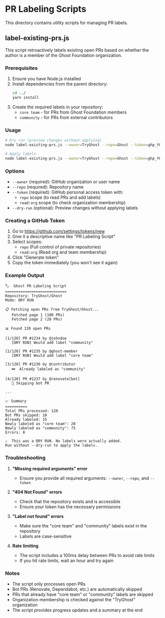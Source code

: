 # PR Labeling Scripts

This directory contains utility scripts for managing PR labels.

## label-existing-prs.js

This script retroactively labels existing open PRs based on whether the author is a member of the Ghost Foundation organization.

### Prerequisites

1. Ensure you have Node.js installed
2. Install dependencies from the parent directory:
   ```bash
   cd ../
   yarn install
   ```
3. Create the required labels in your repository:
   - `core team` - for PRs from Ghost Foundation members
   - `community` - for PRs from external contributors

### Usage

```bash
# Dry run (preview changes without applying)
node label-existing-prs.js --owner=TryGhost --repo=Ghost --token=ghp_YOUR_TOKEN --dry-run

# Apply labels
node label-existing-prs.js --owner=TryGhost --repo=Ghost --token=ghp_YOUR_TOKEN
```

### Options

- `--owner` (required): GitHub organization or user name
- `--repo` (required): Repository name
- `--token` (required): GitHub personal access token with:
  - `repo` scope (to read PRs and add labels)
  - `read:org` scope (to check organization membership)
- `--dry-run` (optional): Preview changes without applying labels

### Creating a GitHub Token

1. Go to https://github.com/settings/tokens/new
2. Give it a descriptive name like "PR Labeling Script"
3. Select scopes:
   - `repo` (Full control of private repositories)
   - `read:org` (Read org and team membership)
4. Click "Generate token"
5. Copy the token immediately (you won't see it again)

### Example Output

```
🏷️  Ghost PR Labeling Script
============================
Repository: TryGhost/Ghost
Mode: DRY RUN

📋 Fetching open PRs from TryGhost/Ghost...
   Fetched page 1 (100 PRs)
   Fetched page 2 (20 PRs)

📊 Found 120 open PRs

[1/120] PR #1234 by @johndoe
   [DRY RUN] Would add label "community"

[2/120] PR #1235 by @ghost-member
   [DRY RUN] Would add label "core team"

[3/120] PR #1236 by @contributor
   ⏭️  Already labeled as "community"

[4/120] PR #1237 by @renovate[bot]
   🤖 Skipping bot PR

...

📈 Summary
==========
Total PRs processed: 120
Bot PRs skipped: 10
Already labeled: 15
Newly labeled as "core team": 20
Newly labeled as "community": 75
Errors: 0

⚠️  This was a DRY RUN. No labels were actually added.
Run without --dry-run to apply the labels.
```

### Troubleshooting

1. **"Missing required arguments" error**
   - Ensure you provide all required arguments: `--owner`, `--repo`, and `--token`

2. **"404 Not Found" errors**
   - Check that the repository exists and is accessible
   - Ensure your token has the necessary permissions

3. **"Label not found" errors**
   - Make sure the "core team" and "community" labels exist in the repository
   - Labels are case-sensitive

4. **Rate limiting**
   - The script includes a 100ms delay between PRs to avoid rate limits
   - If you hit rate limits, wait an hour and try again

### Notes

- The script only processes open PRs
- Bot PRs (Renovate, Dependabot, etc.) are automatically skipped
- PRs that already have "core team" or "community" labels are skipped
- Organization membership is checked against the "TryGhost" organization
- The script provides progress updates and a summary at the end
